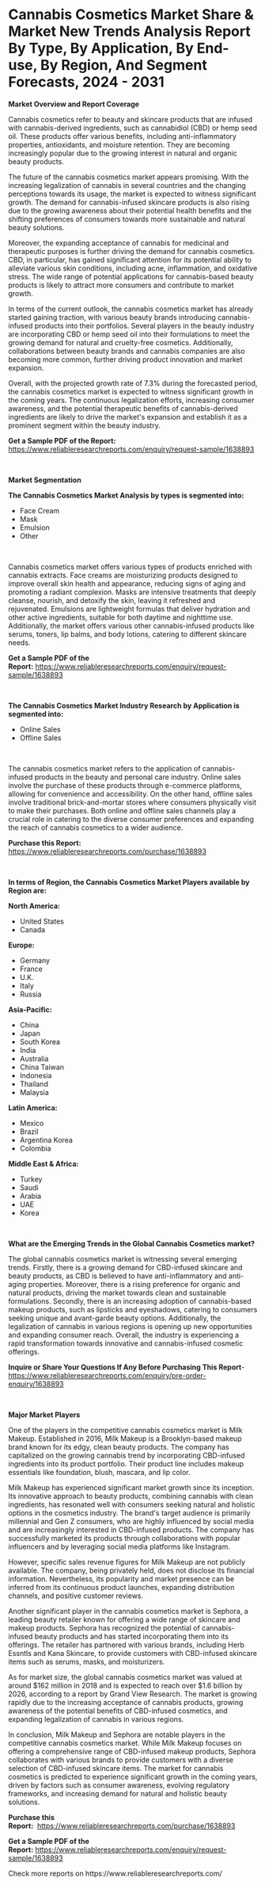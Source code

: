 <p><h1>Cannabis Cosmetics Market Share & Market New Trends Analysis Report By Type, By Application, By End-use, By Region, And Segment Forecasts, 2024 - 2031</h1></p><p><strong>Market Overview and Report Coverage</strong></p>
<p><p>Cannabis cosmetics refer to beauty and skincare products that are infused with cannabis-derived ingredients, such as cannabidiol (CBD) or hemp seed oil. These products offer various benefits, including anti-inflammatory properties, antioxidants, and moisture retention. They are becoming increasingly popular due to the growing interest in natural and organic beauty products.</p><p>The future of the cannabis cosmetics market appears promising. With the increasing legalization of cannabis in several countries and the changing perceptions towards its usage, the market is expected to witness significant growth. The demand for cannabis-infused skincare products is also rising due to the growing awareness about their potential health benefits and the shifting preferences of consumers towards more sustainable and natural beauty solutions.</p><p>Moreover, the expanding acceptance of cannabis for medicinal and therapeutic purposes is further driving the demand for cannabis cosmetics. CBD, in particular, has gained significant attention for its potential ability to alleviate various skin conditions, including acne, inflammation, and oxidative stress. The wide range of potential applications for cannabis-based beauty products is likely to attract more consumers and contribute to market growth.</p><p>In terms of the current outlook, the cannabis cosmetics market has already started gaining traction, with various beauty brands introducing cannabis-infused products into their portfolios. Several players in the beauty industry are incorporating CBD or hemp seed oil into their formulations to meet the growing demand for natural and cruelty-free cosmetics. Additionally, collaborations between beauty brands and cannabis companies are also becoming more common, further driving product innovation and market expansion.</p><p>Overall, with the projected growth rate of 7.3% during the forecasted period, the cannabis cosmetics market is expected to witness significant growth in the coming years. The continuous legalization efforts, increasing consumer awareness, and the potential therapeutic benefits of cannabis-derived ingredients are likely to drive the market's expansion and establish it as a prominent segment within the beauty industry.</p></p>
<p><strong>Get a Sample PDF of the Report:</strong> <a href="https://www.reliableresearchreports.com/enquiry/request-sample/1638893">https://www.reliableresearchreports.com/enquiry/request-sample/1638893</a></p>
<p>&nbsp;</p>
<p><strong>Market Segmentation</strong></p>
<p><strong>The Cannabis Cosmetics Market Analysis by types is segmented into:</strong></p>
<p><ul><li>Face Cream</li><li>Mask</li><li>Emulsion</li><li>Other</li></ul></p>
<p>&nbsp;</p>
<p><p>Cannabis cosmetics market offers various types of products enriched with cannabis extracts. Face creams are moisturizing products designed to improve overall skin health and appearance, reducing signs of aging and promoting a radiant complexion. Masks are intensive treatments that deeply cleanse, nourish, and detoxify the skin, leaving it refreshed and rejuvenated. Emulsions are lightweight formulas that deliver hydration and other active ingredients, suitable for both daytime and nighttime use. Additionally, the market offers various other cannabis-infused products like serums, toners, lip balms, and body lotions, catering to different skincare needs.</p></p>
<p><strong>Get a Sample PDF of the Report:</strong>&nbsp;<a href="https://www.reliableresearchreports.com/enquiry/request-sample/1638893">https://www.reliableresearchreports.com/enquiry/request-sample/1638893</a></p>
<p>&nbsp;</p>
<p><strong>The Cannabis Cosmetics Market Industry Research by Application is segmented into:</strong></p>
<p><ul><li>Online Sales</li><li>Offline Sales</li></ul></p>
<p>&nbsp;</p>
<p><p>The cannabis cosmetics market refers to the application of cannabis-infused products in the beauty and personal care industry. Online sales involve the purchase of these products through e-commerce platforms, allowing for convenience and accessibility. On the other hand, offline sales involve traditional brick-and-mortar stores where consumers physically visit to make their purchases. Both online and offline sales channels play a crucial role in catering to the diverse consumer preferences and expanding the reach of cannabis cosmetics to a wider audience.</p></p>
<p><strong>Purchase this Report:</strong>&nbsp; <a href="https://www.reliableresearchreports.com/purchase/1638893">https://www.reliableresearchreports.com/purchase/1638893</a></p>
<p>&nbsp;</p>
<p><strong>In terms of Region, the Cannabis Cosmetics Market Players available by Region are:</strong></p>
<p>
    <p> <strong> North America: </strong>
        <ul>
            <li>United States</li>
            <li>Canada</li>
        </ul>
        </p> 
    <p> <strong> Europe: </strong>
        <ul>
            <li>Germany</li>
            <li>France</li>
            <li>U.K.</li>
            <li>Italy</li>
            <li>Russia</li>
        </ul>
        </p> 
    <p> <strong> Asia-Pacific: </strong>
        <ul>
            <li>China</li>
            <li>Japan</li>
            <li>South Korea</li>
            <li>India</li>
            <li>Australia</li>
            <li>China Taiwan</li>
            <li>Indonesia</li>
            <li>Thailand</li>
            <li>Malaysia</li>
        </ul>
        </p> 
    <p> <strong> Latin America: </strong>
        <ul>
            <li>Mexico</li>
            <li>Brazil</li>
            <li>Argentina Korea</li>
            <li>Colombia</li>
        </ul>
        </p> 
    <p> <strong> Middle East & Africa: </strong>
        <ul>
            <li>Turkey</li>
            <li>Saudi</li>
            <li>Arabia</li>
            <li>UAE</li>
            <li>Korea</li>
        </ul>
    </p>
    </p>
<p>&nbsp;</p>
<p><strong>What are the Emerging Trends in the Global Cannabis Cosmetics market?</strong></p>
<p><p>The global cannabis cosmetics market is witnessing several emerging trends. Firstly, there is a growing demand for CBD-infused skincare and beauty products, as CBD is believed to have anti-inflammatory and anti-aging properties. Moreover, there is a rising preference for organic and natural products, driving the market towards clean and sustainable formulations. Secondly, there is an increasing adoption of cannabis-based makeup products, such as lipsticks and eyeshadows, catering to consumers seeking unique and avant-garde beauty options. Additionally, the legalization of cannabis in various regions is opening up new opportunities and expanding consumer reach. Overall, the industry is experiencing a rapid transformation towards innovative and cannabis-infused cosmetic offerings.</p></p>
<p><strong>Inquire or Share Your Questions If Any Before Purchasing This Report</strong>- <a href="https://www.reliableresearchreports.com/enquiry/pre-order-enquiry/1638893">https://www.reliableresearchreports.com/enquiry/pre-order-enquiry/1638893</a></p>
<p>&nbsp;</p>
<p><strong>Major Market Players</strong></p>
<p><p>One of the players in the competitive cannabis cosmetics market is Milk Makeup. Established in 2016, Milk Makeup is a Brooklyn-based makeup brand known for its edgy, clean beauty products. The company has capitalized on the growing cannabis trend by incorporating CBD-infused ingredients into its product portfolio. Their product line includes makeup essentials like foundation, blush, mascara, and lip color.</p><p>Milk Makeup has experienced significant market growth since its inception. Its innovative approach to beauty products, combining cannabis with clean ingredients, has resonated well with consumers seeking natural and holistic options in the cosmetics industry. The brand's target audience is primarily millennial and Gen Z consumers, who are highly influenced by social media and are increasingly interested in CBD-infused products. The company has successfully marketed its products through collaborations with popular influencers and by leveraging social media platforms like Instagram.</p><p>However, specific sales revenue figures for Milk Makeup are not publicly available. The company, being privately held, does not disclose its financial information. Nevertheless, its popularity and market presence can be inferred from its continuous product launches, expanding distribution channels, and positive customer reviews.</p><p>Another significant player in the cannabis cosmetics market is Sephora, a leading beauty retailer known for offering a wide range of skincare and makeup products. Sephora has recognized the potential of cannabis-infused beauty products and has started incorporating them into its offerings. The retailer has partnered with various brands, including Herb Essntls and Kana Skincare, to provide customers with CBD-infused skincare items such as serums, masks, and moisturizers.</p><p>As for market size, the global cannabis cosmetics market was valued at around $162 million in 2018 and is expected to reach over $1.6 billion by 2026, according to a report by Grand View Research. The market is growing rapidly due to the increasing acceptance of cannabis products, growing awareness of the potential benefits of CBD-infused cosmetics, and expanding legalization of cannabis in various regions.</p><p>In conclusion, Milk Makeup and Sephora are notable players in the competitive cannabis cosmetics market. While Milk Makeup focuses on offering a comprehensive range of CBD-infused makeup products, Sephora collaborates with various brands to provide customers with a diverse selection of CBD-infused skincare items. The market for cannabis cosmetics is predicted to experience significant growth in the coming years, driven by factors such as consumer awareness, evolving regulatory frameworks, and increasing demand for natural and holistic beauty solutions.</p></p>
<p><strong>Purchase this Report:</strong>&nbsp;&nbsp;<a href="https://www.reliableresearchreports.com/purchase/1638893">https://www.reliableresearchreports.com/purchase/1638893</a></p>
<p></p>
<p><strong>Get a Sample PDF of the Report:</strong>&nbsp;<a href="https://www.reliableresearchreports.com/enquiry/request-sample/1638893">https://www.reliableresearchreports.com/enquiry/request-sample/1638893</a></p>
<p>Check more reports on https://www.reliableresearchreports.com/</p>